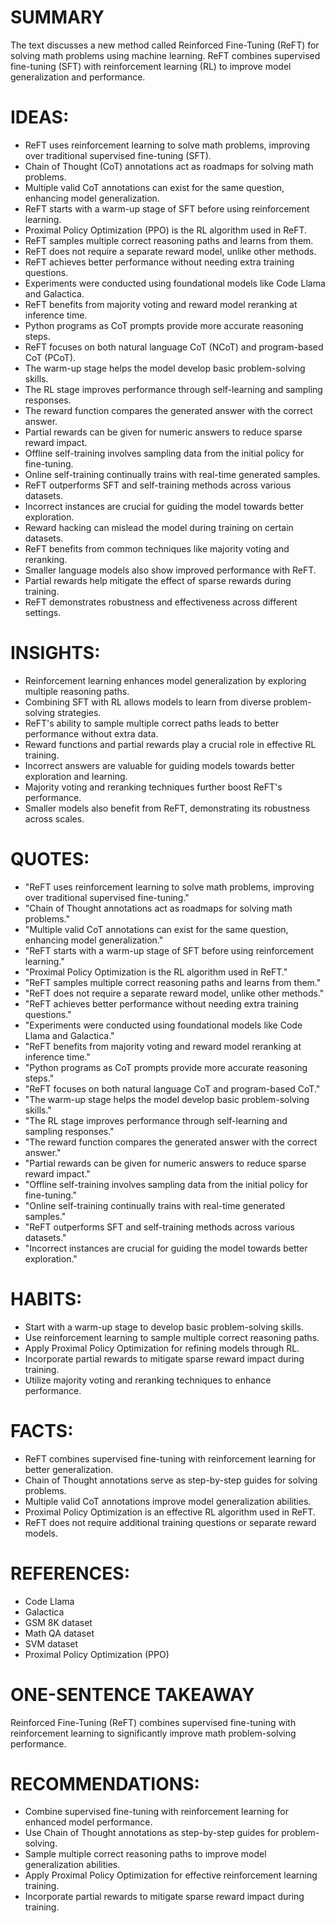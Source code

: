 # SUMMARY
The text discusses a new method called Reinforced Fine-Tuning (ReFT) for solving math problems using machine learning. ReFT combines supervised fine-tuning (SFT) with reinforcement learning (RL) to improve model generalization and performance.

# IDEAS:
- ReFT uses reinforcement learning to solve math problems, improving over traditional supervised fine-tuning (SFT).
- Chain of Thought (CoT) annotations act as roadmaps for solving math problems.
- Multiple valid CoT annotations can exist for the same question, enhancing model generalization.
- ReFT starts with a warm-up stage of SFT before using reinforcement learning.
- Proximal Policy Optimization (PPO) is the RL algorithm used in ReFT.
- ReFT samples multiple correct reasoning paths and learns from them.
- ReFT does not require a separate reward model, unlike other methods.
- ReFT achieves better performance without needing extra training questions.
- Experiments were conducted using foundational models like Code Llama and Galactica.
- ReFT benefits from majority voting and reward model reranking at inference time.
- Python programs as CoT prompts provide more accurate reasoning steps.
- ReFT focuses on both natural language CoT (NCoT) and program-based CoT (PCoT).
- The warm-up stage helps the model develop basic problem-solving skills.
- The RL stage improves performance through self-learning and sampling responses.
- The reward function compares the generated answer with the correct answer.
- Partial rewards can be given for numeric answers to reduce sparse reward impact.
- Offline self-training involves sampling data from the initial policy for fine-tuning.
- Online self-training continually trains with real-time generated samples.
- ReFT outperforms SFT and self-training methods across various datasets.
- Incorrect instances are crucial for guiding the model towards better exploration.
- Reward hacking can mislead the model during training on certain datasets.
- ReFT benefits from common techniques like majority voting and reranking.
- Smaller language models also show improved performance with ReFT.
- Partial rewards help mitigate the effect of sparse rewards during training.
- ReFT demonstrates robustness and effectiveness across different settings.

# INSIGHTS:
- Reinforcement learning enhances model generalization by exploring multiple reasoning paths.
- Combining SFT with RL allows models to learn from diverse problem-solving strategies.
- ReFT's ability to sample multiple correct paths leads to better performance without extra data.
- Reward functions and partial rewards play a crucial role in effective RL training.
- Incorrect answers are valuable for guiding models towards better exploration and learning.
- Majority voting and reranking techniques further boost ReFT's performance.
- Smaller models also benefit from ReFT, demonstrating its robustness across scales.

# QUOTES:
- "ReFT uses reinforcement learning to solve math problems, improving over traditional supervised fine-tuning."
- "Chain of Thought annotations act as roadmaps for solving math problems."
- "Multiple valid CoT annotations can exist for the same question, enhancing model generalization."
- "ReFT starts with a warm-up stage of SFT before using reinforcement learning."
- "Proximal Policy Optimization is the RL algorithm used in ReFT."
- "ReFT samples multiple correct reasoning paths and learns from them."
- "ReFT does not require a separate reward model, unlike other methods."
- "ReFT achieves better performance without needing extra training questions."
- "Experiments were conducted using foundational models like Code Llama and Galactica."
- "ReFT benefits from majority voting and reward model reranking at inference time."
- "Python programs as CoT prompts provide more accurate reasoning steps."
- "ReFT focuses on both natural language CoT and program-based CoT."
- "The warm-up stage helps the model develop basic problem-solving skills."
- "The RL stage improves performance through self-learning and sampling responses."
- "The reward function compares the generated answer with the correct answer."
- "Partial rewards can be given for numeric answers to reduce sparse reward impact."
- "Offline self-training involves sampling data from the initial policy for fine-tuning."
- "Online self-training continually trains with real-time generated samples."
- "ReFT outperforms SFT and self-training methods across various datasets."
- "Incorrect instances are crucial for guiding the model towards better exploration."

# HABITS:
- Start with a warm-up stage to develop basic problem-solving skills.
- Use reinforcement learning to sample multiple correct reasoning paths.
- Apply Proximal Policy Optimization for refining models through RL.
- Incorporate partial rewards to mitigate sparse reward impact during training.
- Utilize majority voting and reranking techniques to enhance performance.

# FACTS:
- ReFT combines supervised fine-tuning with reinforcement learning for better generalization.
- Chain of Thought annotations serve as step-by-step guides for solving problems.
- Multiple valid CoT annotations improve model generalization abilities.
- Proximal Policy Optimization is an effective RL algorithm used in ReFT.
- ReFT does not require additional training questions or separate reward models.

# REFERENCES:
- Code Llama
- Galactica
- GSM 8K dataset
- Math QA dataset
- SVM dataset
- Proximal Policy Optimization (PPO)
  
# ONE-SENTENCE TAKEAWAY
Reinforced Fine-Tuning (ReFT) combines supervised fine-tuning with reinforcement learning to significantly improve math problem-solving performance.

# RECOMMENDATIONS:
- Combine supervised fine-tuning with reinforcement learning for enhanced model performance.
- Use Chain of Thought annotations as step-by-step guides for problem-solving.
- Sample multiple correct reasoning paths to improve model generalization abilities.
- Apply Proximal Policy Optimization for effective reinforcement learning training.
- Incorporate partial rewards to mitigate sparse reward impact during training.